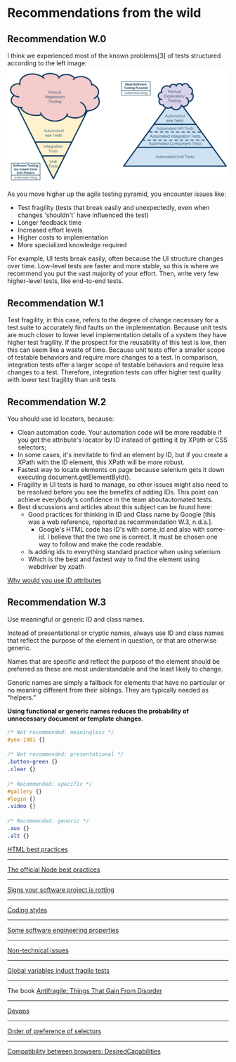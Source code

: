 # Recommendations from the wild

## Recommendation W.0

I think we experienced most of the known problems[3] of tests structured according to the left image: ![left image](<./TestingPyramid.jpg>)

As you move higher up the agile testing pyramid, you encounter issues like:

- Test fragility (tests that break easily and unexpectedly, even when changes 'shouldn't' have influenced the test)
- Longer feedback time
- Increased effort levels
- Higher costs to implementation
- More specialized knowledge required

For example, UI tests break easily, often because the UI structure changes over time. Low-level tests are faster and more stable, so this is where we recommend you put the vast majority of your effort. Then, write very few higher-level tests, like end-to-end tests.

## Recommendation W.1

Test fragility, in this case, refers to the degree of change necessary for a test suite to accurately find faults on the implementation. Because unit tests are much closer to lower level implementation details of a system they have higher test fragility. If the prospect for the reusability of this test is low, then this can seem like a waste of time. Because unit tests offer a smaller scope of testable behaviors and require more changes to a test. In comparison, integration tests offer a larger scope of testable behaviors and require less changes to a test. Therefore, integration tests can offer higher test quality with lower test fragility than unit tests

## Recommendation W.2

You should use id locators, because:

- Clean automation code. Your automation code will be more readable if you get the attribute's locator by ID instead of getting it by XPath or CSS selectors;
- In some cases, it's inevitable to find an element by ID, but if you create a XPath with the ID element, this XPath will be more robust.
- Fastest way to locate elements on page because selenium gets it down executing document.getElementById().
- Fragility in UI tests is hard to manage, so other issues might also need to be resolved before you see the benefits of adding IDs. This point can achieve everybody's confidence in the team aboutautomated tests.
- Best discussions and articles about this subject can be found here:
  - Good practices for thinking in ID and Class name by Google \[this was a web reference, reported as recommendation W.3, n.d.a.\].
    - Google's HTML code has ID's with some_id and also with some-id. I believe that the two one is correct. It must be chosen one way to follow and make the code readable.
  - Is adding ids to everything standard practice when using selenium
  - Which is the best and fastest way to find the element using webdriver by xpath

[Why would you use ID attributes](https://github.com/manoelcyreno/test-samples/wiki/Why-would-you-use-ID-attributes)

## Recommendation W.3

Use meaningful or generic ID and class names.

Instead of presentational or cryptic names, always use ID and class names that reflect the purpose of the element in question, or that are otherwise generic.

Names that are specific and reflect the purpose of the element should be preferred as these are most understandable and the least likely to change.

Generic names are simply a fallback for elements that have no particular or no meaning different from their siblings. They are typically needed as “helpers.”

**Using functional or generic names reduces the probability of unnecessary document or template changes**.

```CSS
/* Not recommended: meaningless */
#yee-1901 {}

/* Not recommended: presentational */
.button-green {}
.clear {}

/* Recommended: specific */
#gallery {}
#login {}
.video {}

/* Recommended: generic */
.aux {}
.alt {}
```

[HTML best practices](https://google.github.io/styleguide/htmlcssguide.html#ID_and_Class_Naming)

---
[The official Node best practices](https://github.com/goldbergyoni/nodebestpractices)

---
[Signs your software project is rotting](https://github.com/jopheno/CleanArchitecture/wiki/Signs-your-software-project-is-rotting)

---
[Coding styles](https://github.com/MikeSmvl/travelingstrategy/wiki/Coding-Styles)

---
[Some software engineering properties](https://github.com/py00300/myWorkFeb2018/wiki/so_6461_04)

---
[Non-technical issues](https://github.com/howard8888/pycon-ca-2018/wiki)

---
[Global variables induct fragile tests](https://github.com/freudgroup/freudcs/wiki/Javascript-Namespace-Declaration)

---
The book [Antifragile: Things That Gain From Disorder](https://en.wikipedia.org/wiki/Antifragile_(book))

---
[Devops](https://gigaom.com/2013/04/21/great-devops-anti-fragility-and-complexity-resources/)

---
[Order of preference of selectors](https://www.selenium.dev/documentation/webdriver/locating_elements/#tips-on-using-selectors)

---
[Compatibility between browsers: DesiredCapabilities](https://www.browserstack.com/guide/desired-capabilities-in-selenium-webdriver)
